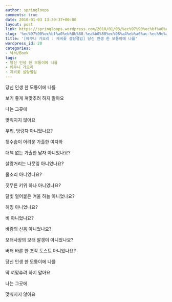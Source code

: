 ```yaml
---
author: springloops
comments: true
date: 2010-01-03 13:30:37+00:00
layout: post
link: https://springloops.wordpress.com/2010/01/03/%ec%97%90%ec%bf%a0%eb%8b%88-%ea%b0%80%ec%98%a4%eb%a6%ac-%ec%9e%ac%eb%b9%84%ea%bd%83-%ec%84%a4%ed%83%95%ec%a0%88%ec%9e%84-%eb%8b%b9%ec%8b%a0-%ec%9d%b8%ec%83%9d-%ed%95%9c-%eb%aa%a8%ed%89%81%ec%9d%b4/
slug: '%ec%97%90%ec%bf%a0%eb%8b%88-%ea%b0%80%ec%98%a4%eb%a6%ac-%ec%9e%ac%eb%b9%84%ea%bd%83-%ec%84%a4%ed%83%95%ec%a0%88%ec%9e%84-%eb%8b%b9%ec%8b%a0-%ec%9d%b8%ec%83%9d-%ed%95%9c-%eb%aa%a8%ed%89%81%ec%9d%b4'
title: '[에쿠니 가오리 : 재비꽃 설탕절임] 당신 인생 한 모퉁이에 나를'
wordpress_id: 20
categories:
- 낙서/Book
tags:
- 당신 인생 한 모퉁이에 나를
- 에쿠니 가오리
- 제비꽃 설탕절임
---
```


  

당신 인생 한 모퉁이에 나를   

보기 좋게 껴맞추려 하지 말아요  

나는 그곳에  

맞춰지지 않아요  

우리, 방랑자 아니었나요?  

뒷수숩이 어려운 가출한 여자와  

대책 없는 가출한 남자 아니었나요?  

살랑거리는 나뭇잎 아니었나요?  

물소리 아니었나요?  

짓무른 키위 하나 아니였나요?  

달빛 얼어붙은 겨울 하늘 아니었나요?  

허밍 아니었나요?  

비 아니었나요?  

바람의 신음 아니었나요?  

모래사장의 모래 알갱이 아니었나요?  

버터 바른 한 조각 토스트 아니었나요?  

  
당신 인생 한 모퉁이에 나를   

딱 껴맞추려 하지 말아요  

나는 그곳에  






맞춰지지 않아요  






  

  

